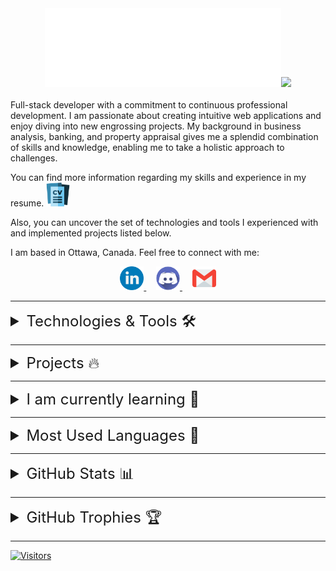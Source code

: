 <div align="center" width="100%">
<img src="header.svg" style="width:75%" alt="Click to see the source"><img src="images/earth-black.gif" width="25%"/>
</div>

</br>
Full-stack developer with a commitment to continuous professional
development. I am passionate about creating intuitive web applications and enjoy diving into new engrossing projects. My background in business analysis, banking, and property appraisal gives me a splendid combination of skills and
knowledge, enabling me to take a holistic approach to challenges.

You can find more information regarding my skills and experience in my resume.
<a href="./Alexander_Pavlyk_Resume.pdf"><img width="38px" src="images/cv.png" onmouseover='this.src="images/discord.png"' onmouseout="this.src='images/cv-black.png'"></a>

Also, you can uncover the set of technologies and tools I experienced with and implemented projects listed below.

I am based in Ottawa, Canada. Feel free to connect with me:

<p align="center">
  <a href="https://www.linkedin.com/in/alex-pavlyk/" target="_blank" rel="noreferrer">
    <img src="images/linkedin-one.png" width="38" height="38"/>
  </a>&nbsp&nbsp&nbsp
  <a href="" target="_blank" rel="noreferrer">
    <img src="images/discord.png" width="38" height="38"/>
  </a>&nbsp&nbsp&nbsp
  <a href="mailto:agpavlik@gmail.com" target="_blank" rel="noreferrer">
    <img src="images/gmail-one.png" width="38" height="38"/>
  </a>
</p>

---

<details>
  <summary style="font-size:24px">Technologies & Tools 🛠️</summary>
  <br>
  <table>  
    <tr> <!-- line 1 -->
      <td><strong><span style="color:red">text</span>`Languages</strong></td>      
      <td align="center" height="108" width="108">
        <a href="https://www.javascript.com/">
          <img src="images/javascript.svg" width="48" height="48" alt="JAVASCRIPT"/>
        </a>
        <br/><strong>JavaScript</strong>
      </td>
      <td align="center" height="108" width="108">
        <a href="https://developer.mozilla.org/en-US/docs/Web/HTML">
          <img src="images/html.svg" width="48" height="48" alt="HTML"/>
        </a>
        <br/><strong>HTML</strong>
      </td>
      <td align="center" height="108" width="108">
        <a href="https://developer.mozilla.org/en-US/docs/Web/CSS">
          <img src="images/css.svg" width="48" height="48" alt="CSS"/>
        </a>
        <br/><strong>CSS</strong>
      </td>
      <td align="center" height="108" width="108">
        <a href="https://rubyonrails.org/">
          <img src="images/ruby.png" width="48" height="48" alt="RUBY"/>
        </a>
        <br/><strong>Ruby</strong>
      </td>
      <td align="center" height="108" width="108">
        <a href="https://developer.mozilla.org/en-US/docs/Glossary/SQL"><img src="images/sql.png" width="48" height="48" alt="SQL"/>
        </a>
        <br/><strong>SQL</strong>
      </td>
    </tr> 
    <tr> <!-- line 2 -->
      <td>Frameworks & Libraries</td>    
      <td align="center" height="108" width="108">
        <a href="https://reactjs.org/">
          <img src="images/react.png" width="48" height="48" alt="REACT"/>
        </a>
        <br/><strong>React</strong>
      </td>
      <td align="center" height="108" width="108">
        <a href="https://nodejs.org/en">
          <img src="images/node.png" width="42" height="48" alt="Nodejs"/>
        </a>
        <br/><strong>Node.js</strong>
      </td>
      <td align="center" height="108" width="108">
        <a href="https://expressjs.com/">
          <img src="images/express.png" width="48" height="48" alt="Express"/>
        </a>
        <br/><strong>Express</strong>
      </td>
      <td align="center" height="108" width="108">
        <a href="https://jquery.com/">
          <img src="images/jquery.svg" width="48" height="48" alt="JQUERY"/>
        </a>
        <br/><strong>jQuery</strong>
      </td>
      <td align="center" height="108" width="108">
        <a href="https://rubyonrails.org/">
          <img src="images/rails.png" width="48" height="48" alt="RAILS"/>
        </a>
        <br/><strong>Rails</strong>
      </td>
    </tr>
    <tr> <!-- line 3 -->
      <td align="center" height="108" width="108">
        <a href="https://nextjs.org/">
          <img src="images/next.png" width="48" height="48" alt="Next.js"/>
        </a>
        <br/><strong>Next.js</strong>
      </td>      
      <td align="center" height="108" width="108">
        <a href="https://redux.js.org/">
          <img src="images/redux.png" width="48" height="48" alt="Redux"/>
        </a>
        <br/><strong>Redux</strong>
      </td>
      <td align="center" height="108" width="108">
        <a href="https://reactrouter.com/en/main">
          <img src="images/react-router.png" width="48" height="38" alt="React-router"/>
        </a>
        <br/><strong>React Router</strong>
      </td>
      <td align="center" height="108" width="108">
        <a href="https://tanstack.com/query/latest">
          <img src="images/react-query.png" width="48" height="48" alt="React Query"/>
        </a>
        <br/><strong>React Query</strong>
      </td>
      <td align="center" height="108" width="108">
        <a href="https://react-leaflet.js.org/">
          <img src="images/leaflet.png" width="48" height="48" alt="React Leaflet"/>
        </a>
        <br/><strong>React Leaflet</strong>
      </td>
      <td align="center" height="108" width="108">
        <a href="https://react-hook-form.com/">
          <img src="images/react-hook-form.png" width="48" height="48" alt="Hook Form"/>
        </a>
        <br/><strong>Hook Form</strong>
      </td>
    </tr>
    <tr> <!-- line 4 -->
      <td align="center" height="108" width="108">
        <a href="https://getbootstrap.com/">
          <img src="images/bootstrap.png" width="48" height="48" alt="Bootstrap"/>
        </a>
        <br/><strong>Bootstrap</strong>
      </td>
      <td align="center" height="108" width="108">
        <a href="https://sass-lang.com/">
          <img src="images/sass.svg" width="48" height="48" alt="SASS"/>
        </a>
        <br/><strong>SASS</strong>
      </td>
      <td align="center" height="108" width="108">
        <a href="https://tailwindui.com/">
          <img src="images/tailwind.svg" width="48" height="48" alt="Tailwind"/>
        </a>
        <br/><strong>Tailwind</strong>
      </td>
      <td align="center" height="108" width="108">
        <a href="https://github.com/css-modules/css-modules">
          <img src="images/css-modules.png" width="56" height="48" alt="CSS Modules"/>
        </a>
        <br/><strong>CSS Modules</strong>
      </td>
    </tr>
    <tr> <!-- line 5 -->
      <td>Databases</td>
      <td align="center" height="108" width="108">
        <a href="https://www.mongodb.com/">
          <img src="images/mongodb.png" width="48" height="48" alt="MONGODB"/>
        </a>
        <br/><strong>MongoDB</strong>
      </td>
      <td align="center" height="108" width="108">
        <a href="https://www.postgresql.org/">
          <img src="images/postgresql.png" width="48" height="48"alt="POSTGRESQL"/>
        </a>
        <br/><strong>PostgreSQL</strong>
      </td>
      <td align="center" height="108" width="108">
        <a href="https://supabase.com/">
          <img src="images/supabase.svg" width="48" height="48"alt="SUPABASE"/>
        </a>
        <br/><strong>Supabase</strong>
      </td>      
    </tr>
    <tr>
      <td>Testing</td>
      <td align="center" height="108" width="108">
        <a href="https://www.cypress.io/">
          <img src="images/cypress.png" width="48" height="48" alt="CYPRESS"/>
        </a>
        <br/><strong>Cypress</strong>
      </td>
      <td align="center" height="108" width="108">
        <img src="images/jest.svg" width="48" height="48" alt="JEST"/>
        <br/><strong>Jest</strong>
      </td>
      <td align="center" height="108" width="108">
        <a href="https://mochajs.org/">
          <img src="images/mocha.png" width="48" height="48" alt="MOCHA"/>
        </a>
        <br/><strong>Mocha</strong>
      </td>
      <td align="center" height="108" width="108">
        <a href="https://www.chaijs.com/">
          <img src="images/chai.png" width="48" height="48" alt="CHAI"/>
        </a>
        <br/><strong>Chai</strong>
      </td>
      <td align="center" height="108" width="108">
        <a href="https://rspec.info/">
          <img src="images/rspec.png" width="48" height="48" alt="RSPEC"/>
        </a>
        <br/><strong>RSpec</strong>
      </td>
    </tr>
    <tr> <!-- line 6 -->
      <td>Design</td>
      <td align="center" height="108" min-width="108">
        <img src="images/photoshop.svg" width="48" height="48" alt="PHOTOSHOP"/>
        <br/><strong>Photoshop</strong>
      </td>
      <td align="center" height="108" min-width="108">
        <a href="https://www.figma.com/">
          <img src="images/figma.png" width="48" height="48" alt="FIGMA"/>
        </a>
        <br/><strong>Figma</strong>
      </td>
      <td align="center" height="108" min-width="108">
        <a href="https://krita.org/en/">
          <img src="images/krita.svg" width="48" height="48" alt="KRITA"/>
        </a>
        <br/><strong>Krita</strong>
      </td>
    </tr>
    <tr> <!-- line 7 -->
      <td>Tools, Code editing etc.</td>
      <td align="center" height="108" min-width="108">
        <img src="images/git.png" width="48" height="48" alt="Git"/>
        <br /><strong>Git</strong>
      </td>
      <td align="center" height="108" min-width="108">
        <a href="https://code.visualstudio.com/">
          <img src="images/vs.png" width="48" height="48" alt="VSCODE"/>
        </a>
        <br/><strong>VS Code</strong>
      </td>
      <td align="center" height="108" min-width="108">
        <a href="https://www.sublimetext.com/">
          <img src="images/sublime.png" width="48" height="48" alt="VSCODE"/>
        </a>
        <br/><strong>Sublime</strong>
      </td>
      <td align="center" height="108" min-width="108">
        <img src="images/linux.svg" width="48" height="48" alt="LINUX"/>
        <br/><strong>Linux</strong>
      </td>
      <td align="center" height="108" min-width="108">
        <a href="https://vitejs.dev/">
          <img src="images/vite.svg" width="48" height="48" alt="Vite"/>
        </a>
        <br/><strong>Vite</strong>
      </td>
    </tr>
  </table>
</details>

---

<details>
  <summary style="font-size:24px">Projects 🔥</summary>

<section align="center">
<table bordercolor="#66b2b2">
<!-- 1 project -->
  <tr>
    <td width="50%" valign="top">
      <h3 align="center">Pollarizing</h3>

![](https://github.com/agpavlik/LHL-project-decision-maker/blob/master/public/images/demo11.gif)

  <a href="https://github.com/agpavlik/LHL-project-decision-maker" target="_blank">
      <img src="https://img.shields.io/badge/Code-black?style=for-the-badge&logo=github">
    </a> 
    <p><strong>JavaScript, HTML, SASS, Bootstrap, Express, PostgreSQL, Chart.js</strong></p>
    <p>Application allows users to make a decision by creating polls and voting.</p>
  </td>

<!-- 2 project -->
  <td width="50%" bordercolor="#66b2b2" valign="top">
    <h3 align="center">MythiCare</h3>
<img src="https://github.com/agpavlik/LHL-project-MythiCare/blob/main/docs/Screenshot_13.png" width="100%">

  <a href="https://github.com/agpavlik/LHL-project-MythiCare" target="_blank">
      <img src="https://img.shields.io/badge/Code-black?style=for-the-badge&logo=github">
    </a>  
      <p><strong>React, Bootstrap, Node, Express, PostgreSQL</strong></p>
      <p>A pet sitting app where you can find or become a sitter for the pets.</p>
    </td>
  </tr>

<!-- 3 project -->
  <tr>
    <td width="50%" valign="top">
      <h3 align="center">Jungle</h3>

![](https://github.com/agpavlik/LHL-project-Jungle/blob/master/public/docs/demo9.gif)

  <a href="https://github.com/agpavlik/LHL-project-Jungle" target="_blank">
      <img src="https://img.shields.io/badge/Code-black?style=for-the-badge&logo=github">
    </a> 
    <p><strong>Ruby on Rails, PostgreSQL, Strap</strong></p>
    <p>A mini e-commerce application. Plants and flowers online shop.</p>
  </td>

<!-- 4 project -->
  <td width="50%" bordercolor="#66b2b2" valign="top">
    <h3>PhotoLabs</h3>

![](https://github.com/agpavlik/LHL-project-photolabs/blob/main/frontend/public/docs/demo4.gif)

  <a href="https://github.com/agpavlik/LHL-project-photolabs" target="_blank">
      <img src="https://img.shields.io/badge/Code-black?style=for-the-badge&logo=github">
    </a>  
      <p><strong>React, Bootstrap, Node, Express, MongoDB</strong></p>
      <p>A React-based SPA that allows users to view photos in different contexts.</p>
    </td>
  </tr>

<!-- 5 project -->
  <tr>
    <td width="50%" valign="top">
      <h3 align="center">Tweeter</h3>

![](https://github.com/agpavlik/LHL-project-tweeter/blob/master/public/docs/demo2.gif)

  <a href="https://github.com/agpavlik/LHL-project-tweeter" target="_blank">
      <img src="https://img.shields.io/badge/Code-black?style=for-the-badge&logo=github">
    </a> 
    <p><strong>HTML, CSS, JS, jQuery, Express, Node</strong></p>
    <p>Tweeter is a simple, single-page Twitter clone. </p>
  </td>

<!-- 6 project -->
  <td width="50%" bordercolor="#66b2b2" valign="top">
    <h3>TinyApp</h3>

<img src="https://github.com/agpavlik/LHL-project-tinyapp/blob/master/docs/urls-page.png" width="100%">

  <a href="https://github.com/agpavlik/LHL-project-tinyapp" target="_blank">
      <img src="https://img.shields.io/badge/Code-black?style=for-the-badge&logo=github">
    </a>  
      <p><strong>Node, Express</strong></p>
      <p>TinyApp is a full stack web application that allows users to shorten long URLs</p>
    </td>
  </tr>
</table>
</section>
</details>

---

<details>
  <summary style="font-size:24px"> I am currently learning 📝 </summary>
<br>
 
  <p><strong> - The Ultimate React Course 2023: React, Redux & More</strong>&nbsp&nbsp&nbsp<a href="https://www.udemy.com/course/the-ultimate-react-course/learn/lecture/37351178?start=15#learning-tools" target="_blank">
    <img src="images/udemy.svg" width="50px" height="20px">
  </a></p>

  <p><strong> - Next JS & Open AI / GPT</strong>&nbsp&nbsp&nbsp<a href="https://www.udemy.com/course/next-js-ai/learn/lecture/36383544?start=15#overview" target="_blank">
    <img src="images/udemy.svg" width="50px" height="20px">
  </a></p>

  <p><strong> - JavaScript Algorithms and Data Structures</strong>&nbsp&nbsp&nbsp<a href="https://www.freecodecamp.org/learn/javascript-algorithms-and-data-structures/" target="_blank">
  <img src="images/freeCode.png" width="110px" height="20px">
  </a></p>

</details>

---

<details>
  <summary style="font-size:24px">Most Used Languages 🎯</summary>
  <br>

[![Top Langs](https://github-readme-stats.vercel.app/api/top-langs/?username=agpavlik&layout=pie&langs_count=20&title_color=58A6FF&text_color=C3D1D9&icon_color=1F6FEB&bg_color=0D1117&hide_border=true)](https://github.com/anuraghazra/github-readme-stats)

</details>

---

<details>
  <summary style="font-size:24px"> GitHub Stats 📊 </summary>
  <br>
  
  ![github_dark](https://github-readme-stats.vercel.app/api?username=agpavlik&show_icons=true&show_contribs=true@show_prs=true&hide_border=true&cache_seconds=86400&theme=github_dark)

[![GitHub Streak](https://streak-stats.demolab.com?user=agpavlik&theme=github-dark-blue&hide_border=true)](https://git.io/streak-stats)

</details>

---

<details>
  <summary style="font-size:24px">GitHub Trophies 🏆</summary>
<img src="https://github-profile-trophy.vercel.app/?username=agpavlik&theme=darkhub&no-frame=false&no-bg=true&margin-w=4" />

</details>

---

[![Visitors](https://api.visitorbadge.io/api/visitors?path=agpavlik&label=VISITORS&labelColor=%230d1117&countColor=%231f6feb&style=plastic&labelStyle=none)](https://visitorbadge.io/status?path=agpavlik)
